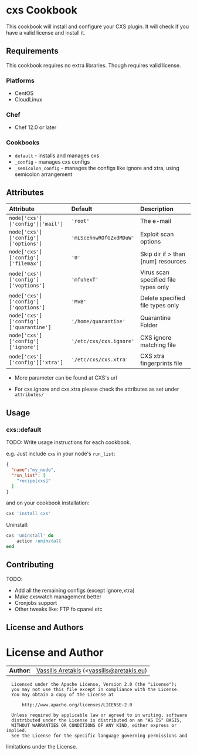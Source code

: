 # cxs Cookbook

This cookbook will install and configure your CXS plugin.
It will check if you have a valid license and install it.


## Requirements

This cookbook requires no extra libraries. Though requires valid license.

### Platforms

- CentOS
- CloudLinux

### Chef

- Chef 12.0 or later

### Cookbooks

- `default` - installs and manages cxs
- `_config` - manages cxs configs
- `_semicolon_config` - manages the configs like ignore and xtra, using semicolon arrangement

## Attributes

| Attribute                                         | Default                    | Description                    |
|:--------------------------------------------------|:---------------------------|:-------------------------------|
| `node['cxs']['config']['mail']`                 | `'root'`                | The e-mail
| `node['cxs']['config']['options']`              | `'mLScehnwROfGZxdMDuW'` | Exploit scan options
| `node['cxs']['config']['filemax']`              | `'0'`                   | Skip dir if > than [num] resources
| `node['cxs']['config']['voptions']`             | `'mfuhexT'`             | Virus scan specified file types only
| `node['cxs']['config']['qoptions']`             | `'MvB'`                 | Delete specified file types only
| `node['cxs']['config']['quarantine']`           | `'/home/quarantine'`    | Quarantine Folder
| `node['cxs']['config']['ignore']`               | `'/etc/cxs/cxs.ignore'` | CXS ignore matching file
| `node['cxs']['config']['xtra']`                 | `'/etc/cxs/cxs.xtra'`   | CXS xtra fingerprints file
- More parameter can be found at CXS's url

- For cxs.ignore and cxs.xtra please check the attributes as set under `attributes/`


## Usage

### cxs::default

TODO: Write usage instructions for each cookbook.

e.g.
Just include `cxs` in your node's `run_list`:

```json
{
  "name":"my_node",
  "run_list": [
    "recipe[cxs]"
  ]
}
```

and on your cookbook installation:

```ruby
cxs 'install cxs'
```

Uninstall:
```ruby
cxs 'uninstall' do
    action :uninstall
end
```


## Contributing

TODO:

- Add all the remaining configs (except ignore,xtra)
- Make cxswatch management better
- Cronjobs support
- Other tweaks like: FTP fo cpanel etc

## License and Authors

License and Author
==================

|                      |                                          |
|:---------------------|:-----------------------------------------|
| **Author:**          | [Vassilis Aretakis](https://gitlab.com/billias) (<vassilis@aretakis.eu)




      Licensed under the Apache License, Version 2.0 (the "License");
      you may not use this file except in compliance with the License.
      You may obtain a copy of the License at

          http://www.apache.org/licenses/LICENSE-2.0

      Unless required by applicable law or agreed to in writing, software
      distributed under the License is distributed on an "AS IS" BASIS,
      WITHOUT WARRANTIES OR CONDITIONS OF ANY KIND, either express or implied.
      See the License for the specific language governing permissions and
limitations under the License.
